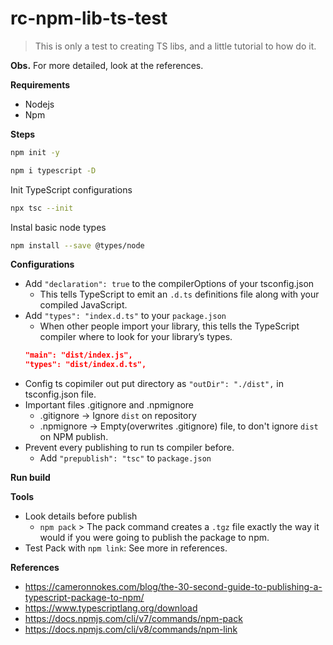 # rc-npm-lib-ts-test

> This is only a test to creating TS libs, and a little tutorial to how do it. 

**Obs.** For more detailed, look at the references. 

**Requirements**
- Nodejs
- Npm

**Steps**

```bash
npm init -y
```
```bash
npm i typescript -D
```
Init TypeScript configurations
```bash
npx tsc --init
```
Instal basic node types
```bash
npm install --save @types/node
```

**Configurations**
- Add `"declaration": true` to the compilerOptions of your tsconfig.json
  - This tells TypeScript to emit an `.d.ts` definitions file along with your compiled JavaScript.
- Add `"types": "index.d.ts"` to your `package.json`
  - When other people import your library, this tells the TypeScript compiler where to look for your library’s types.
  ```JSON
  "main": "dist/index.js",
  "types": "dist/index.d.ts",
  ```
- Config ts copimiler out put directory as `"outDir": "./dist",` in tsconfig.json file.
- Important files .gitignore and .npmignore
  - .gitignore -> Ignore `dist` on repository
  - .npmignore -> Empty(overwrites .gitignore) file, to don't ignore `dist` on NPM publish.
- Prevent every publishing to run ts compiler before.
  - Add `"prepublish": "tsc"` to `package.json`

**Run build**

**Tools**
- Look details before publish
  - `npm pack` > The pack command creates a `.tgz` file exactly the way it would if you were going to publish the package to npm.
- Test Pack with `npm link`: See more in references.

**References**
- https://cameronnokes.com/blog/the-30-second-guide-to-publishing-a-typescript-package-to-npm/
- https://www.typescriptlang.org/download
- https://docs.npmjs.com/cli/v7/commands/npm-pack
- https://docs.npmjs.com/cli/v8/commands/npm-link